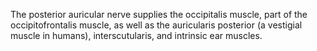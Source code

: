 The posterior auricular nerve supplies the occipitalis muscle, part of the occipitofrontalis muscle, as well as the auricularis posterior (a vestigial muscle in humans), interscutularis, and intrinsic ear muscles.